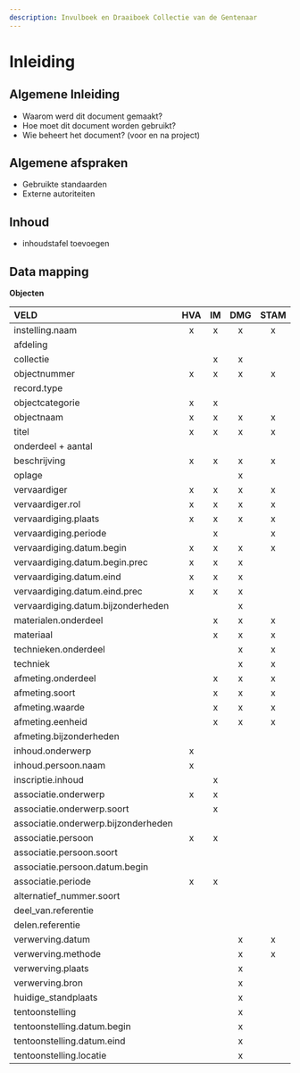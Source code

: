 ```yaml
---
description: Invulboek en Draaiboek Collectie van de Gentenaar
---
```


# Inleiding

## Algemene Inleiding

* Waarom werd dit document gemaakt?
* Hoe moet dit document worden gebruikt?
* Wie beheert het document? \(voor en na project\)

## Algemene afspraken

* Gebruikte standaarden
* Externe autoriteiten

## Inhoud

* inhoudstafel toevoegen

## Data mapping

**Objecten**

| VELD | HVA | IM | DMG | STAM | Archief |
| :--- | :---: | :---: | :---: | :---: | :---: |
| instelling.naam | x | x | x | x | x |
| afdeling |  |  |  |  | x |
| collectie |  | x | x |  | x |
| objectnummer | x | x | x | x | x |
| record.type |  |  |  |  | x |
| objectcategorie | x | x |  |  | x |
| objectnaam | x | x | x | x | x |
| titel | x | x | x | x | x |
| onderdeel + aantal |  |  |  |  | x |
| beschrijving | x | x | x | x | x |
| oplage |  |  | x |  |  |
| vervaardiger | x | x | x | x |  |
| vervaardiger.rol | x | x | x | x |  |
| vervaardiging.plaats | x | x | x | x |  |
| vervaardiging.periode |  | x |  | x |  |
| vervaardiging.datum.begin | x | x | x | x |  |
| vervaardiging.datum.begin.prec | x | x | x |  |  |
| vervaardiging.datum.eind | x | x | x |  |  |
| vervaardiging.datum.eind.prec | x | x | x |  |  |
| vervaardiging.datum.bijzonderheden |  |  | x |  |  |
| materialen.onderdeel |  | x | x | x |  |
| materiaal |  | x | x | x | x |
| technieken.onderdeel |  |  | x | x |  |
| techniek |  |  | x | x | x |
| afmeting.onderdeel |  | x | x | x |  |
| afmeting.soort |  | x | x | x | x |
| afmeting.waarde |  | x | x | x | x |
| afmeting.eenheid |  | x | x | x | x |
| afmeting.bijzonderheden |  |  |  |  | x |
| inhoud.onderwerp | x |  |  |  |  |
| inhoud.persoon.naam | x |  |  |  |  |
| inscriptie.inhoud |  | x |  |  |  |
| associatie.onderwerp | x | x |  |  | x |
| associatie.onderwerp.soort |  | x |  |  | x |
| associatie.onderwerp.bijzonderheden |  |  |  |  | x |
| associatie.persoon | x | x |  |  | x |
| associatie.persoon.soort |  |  |  |  | x |
| associatie.persoon.datum.begin |  |  |  |  | x |
| associatie.periode | x | x |  |  |  |
| alternatief\_nummer.soort |  |  |  |  | x |
| deel\_van.referentie |  |  |  |  | x |
| delen.referentie |  |  |  |  | x |
| verwerving.datum |  |  | x | x | x |
| verwerving.methode |  |  | x | x | x |
| verwerving.plaats |  |  | x |  |  |
| verwerving.bron |  |  | x |  |  |
| huidige\_standplaats |  |  | x |  |  |
| tentoonstelling |  |  | x |  |  |
| tentoonstelling.datum.begin |  |  | x |  |  |
| tentoonstelling.datum.eind |  |  | x |  |  |
| tentoonstelling.locatie |  |  | x |  |  |

## 



